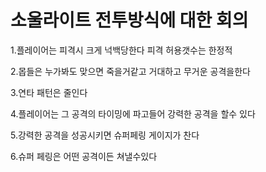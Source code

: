 # 소울라이트 전투방식에 대한 회의

1.플레이어는 피격시 크게 넉백당한다 피격 허용갯수는 한정적

2.몹들은 누가봐도 맞으면 죽을거같고 거대하고 무거운 공격을한다

3.연타 패턴은 줄인다

4.플레이어는 그 공격의 타이밍에 파고들어 강력한 공격을 할수 있다

5.강력한 공격을 성공시키면 슈퍼페링 게이지가 찬다

6.슈퍼 페링은 어떤 공격이든 쳐낼수있다
